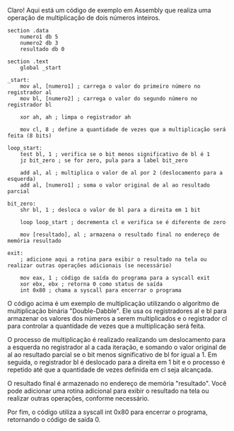 Claro! Aqui está um código de exemplo em Assembly que realiza uma operação de multiplicação de dois números inteiros.

```
section .data
    numero1 db 5
    numero2 db 3
    resultado db 0

section .text
    global _start

_start:
    mov al, [numero1] ; carrega o valor do primeiro número no registrador al
    mov bl, [numero2] ; carrega o valor do segundo número no registrador bl

    xor ah, ah ; limpa o registrador ah

    mov cl, 8 ; define a quantidade de vezes que a multiplicação será feita (8 bits)

loop_start:
    test bl, 1 ; verifica se o bit menos significativo de bl é 1
    jz bit_zero ; se for zero, pula para a label bit_zero

    add al, al ; multiplica o valor de al por 2 (deslocamento para a esquerda)
    add al, [numero1] ; soma o valor original de al ao resultado parcial

bit_zero:
    shr bl, 1 ; desloca o valor de bl para a direita em 1 bit

    loop loop_start ; decrementa cl e verifica se é diferente de zero

    mov [resultado], al ; armazena o resultado final no endereço de memória resultado

exit:
    ; adicione aqui a rotina para exibir o resultado na tela ou realizar outras operações adicionais (se necessário)

    mov eax, 1 ; código de saída do programa para a syscall exit
    xor ebx, ebx ; retorna 0 como status de saída
    int 0x80 ; chama a syscall para encerrar o programa
```

O código acima é um exemplo de multiplicação utilizando o algoritmo de multiplicação binária "Double-Dabble". Ele usa os registradores al e bl para armazenar os valores dos números a serem multiplicados e o registrador cl para controlar a quantidade de vezes que a multiplicação será feita.

O processo de multiplicação é realizado realizando um deslocamento para a esquerda no registrador al a cada iteração, e somando o valor original de al ao resultado parcial se o bit menos significativo de bl for igual a 1. Em seguida, o registrador bl é deslocado para a direita em 1 bit e o processo é repetido até que a quantidade de vezes definida em cl seja alcançada.

O resultado final é armazenado no endereço de memória "resultado". Você pode adicionar uma rotina adicional para exibir o resultado na tela ou realizar outras operações, conforme necessário.

Por fim, o código utiliza a syscall int 0x80 para encerrar o programa, retornando o código de saída 0.